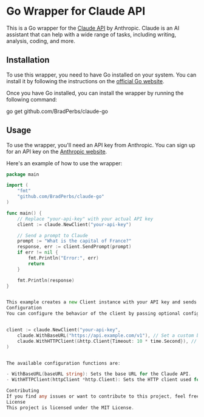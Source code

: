 # Go Wrapper for Claude API

This is a Go wrapper for the [Claude API](https://www.anthropic.com/product) by Anthropic. Claude is an AI assistant that can help with a wide range of tasks, including writing, analysis, coding, and more.

## Installation

To use this wrapper, you need to have Go installed on your system. You can install it by following the instructions on the [official Go website](https://golang.org/doc/install).

Once you have Go installed, you can install the wrapper by running the following command:

go get github.com/BradPerbs/claude-go


## Usage

To use the wrapper, you'll need an API key from Anthropic. You can sign up for an API key on the [Anthropic website](https://www.anthropic.com/product).

Here's an example of how to use the wrapper:

```go
package main

import (
	"fmt"
	"github.com/BradPerbs/claude-go"
)

func main() {
	// Replace "your-api-key" with your actual API key
	client := claude.NewClient("your-api-key")

	// Send a prompt to Claude
	prompt := "What is the capital of France?"
	response, err := client.SendPrompt(prompt)
	if err != nil {
		fmt.Println("Error:", err)
		return
	}

	fmt.Println(response)
}


This example creates a new Client instance with your API key and sends a prompt to Claude. The SendPrompt method returns the response from Claude as a string.
Configuration
You can configure the behavior of the client by passing optional configuration functions to the NewClient function:


client := claude.NewClient("your-api-key",
    claude.WithBaseURL("https://api.example.com/v1"), // Set a custom base URL
    claude.WithHTTPClient(&http.Client{Timeout: 10 * time.Second}), // Set a custom HTTP client
)


The available configuration functions are:

- WithBaseURL(baseURL string): Sets the base URL for the Claude API.
- WithHTTPClient(httpClient *http.Client): Sets the HTTP client used for making requests to the Claude API.

Contributing
If you find any issues or want to contribute to this project, feel free to open an issue or submit a pull request on the GitHub repository.
License
This project is licensed under the MIT License.